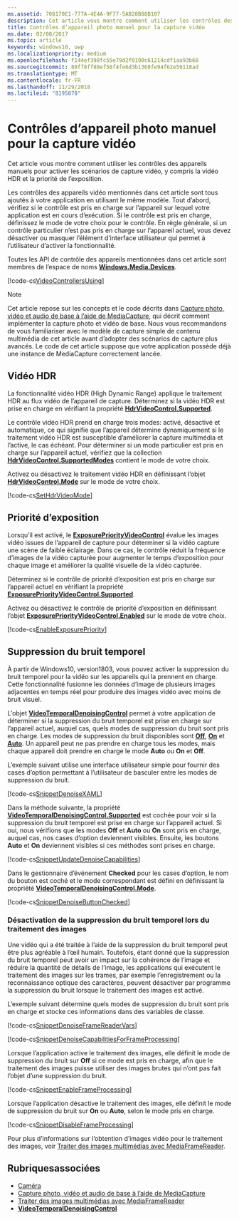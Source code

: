 ```yaml
---
ms.assetid: 708170E1-777A-4E4A-9F77-5AB28B88B107
description: Cet article vous montre comment utiliser les contrôles des appareils manuels pour activer les scénarios de capture vidéo, y compris la vidéo HDR et la priorité de l’exposition.
title: Contrôles d’appareil photo manuel pour la capture vidéo
ms.date: 02/08/2017
ms.topic: article
keywords: windows10, uwp
ms.localizationpriority: medium
ms.openlocfilehash: f144ef398fc55e79d2f0190c61214cdf1aa93b68
ms.sourcegitcommit: 89ff8ff88ef58f4fe6d3b1368fe94f62e59118ad
ms.translationtype: MT
ms.contentlocale: fr-FR
ms.lasthandoff: 11/29/2018
ms.locfileid: "8195070"
---
```

# <a name="manual-camera-controls-for-video-capture"></a>Contrôles d’appareil photo manuel pour la capture vidéo



Cet article vous montre comment utiliser les contrôles des appareils manuels pour activer les scénarios de capture vidéo, y compris la vidéo HDR et la priorité de l’exposition.

Les contrôles des appareils vidéo mentionnés dans cet article sont tous ajoutés à votre application en utilisant le même modèle. Tout d’abord, vérifiez si le contrôle est pris en charge sur l’appareil sur lequel votre application est en cours d’exécution. Si le contrôle est pris en charge, définissez le mode de votre choix pour le contrôle. En règle générale, si un contrôle particulier n’est pas pris en charge sur l’appareil actuel, vous devez désactiver ou masquer l’élément d’interface utilisateur qui permet à l’utilisateur d’activer la fonctionnalité.

Toutes les API de contrôle des appareils mentionnées dans cet article sont membres de l’espace de noms [**Windows.Media.Devices**](https://msdn.microsoft.com/library/windows/apps/br206902).

[!code-cs[VideoControllersUsing](./code/BasicMediaCaptureWin10/cs/MainPage.xaml.cs#SnippetVideoControllersUsing)]

> [!NOTE] 
> Cet article repose sur les concepts et le code décrits dans [Capture photo, vidéo et audio de base à l’aide de MediaCapture](basic-photo-video-and-audio-capture-with-MediaCapture.md), qui décrit comment implémenter la capture photo et vidéo de base. Nous vous recommandons de vous familiariser avec le modèle de capture simple de contenu multimédia de cet article avant d’adopter des scénarios de capture plus avancés. Le code de cet article suppose que votre application possède déjà une instance de MediaCapture correctement lancée.

## <a name="hdr-video"></a>Vidéo HDR

La fonctionnalité vidéo HDR (High Dynamic Range) applique le traitement HDR au flux vidéo de l’appareil de capture. Déterminez si la vidéo HDR est prise en charge en vérifiant la propriété [**HdrVideoControl.Supported**](https://msdn.microsoft.com/library/windows/apps/dn926682).

Le contrôle vidéo HDR prend en charge trois modes: activé, désactivé et automatique, ce qui signifie que l’appareil détermine dynamiquement si le traitement vidéo HDR est susceptible d’améliorer la capture multimédia et l’active, le cas échéant. Pour déterminer si un mode particulier est pris en charge sur l’appareil actuel, vérifiez que la collection [**HdrVideoControl.SupportedModes**](https://msdn.microsoft.com/library/windows/apps/dn926683) contient le mode de votre choix.

Activez ou désactivez le traitement vidéo HDR en définissant l’objet [**HdrVideoControl.Mode**](https://msdn.microsoft.com/library/windows/apps/dn926681) sur le mode de votre choix.

[!code-cs[SetHdrVideoMode](./code/BasicMediaCaptureWin10/cs/MainPage.xaml.cs#SnippetSetHdrVideoMode)]

## <a name="exposure-priority"></a>Priorité d’exposition

Lorsqu’il est activé, le [**ExposurePriorityVideoControl**](https://msdn.microsoft.com/library/windows/apps/dn926644) évalue les images vidéo issues de l’appareil de capture pour déterminer si la vidéo capture une scène de faible éclairage. Dans ce cas, le contrôle réduit la fréquence d’images de la vidéo capturée pour augmenter le temps d’exposition pour chaque image et améliorer la qualité visuelle de la vidéo capturée.

Déterminez si le contrôle de priorité d’exposition est pris en charge sur l’appareil actuel en vérifiant la propriété [**ExposurePriorityVideoControl.Supported**](https://msdn.microsoft.com/library/windows/apps/dn926647).

Activez ou désactivez le contrôle de priorité d’exposition en définissant l’objet [**ExposurePriorityVideoControl.Enabled**](https://msdn.microsoft.com/library/windows/apps/dn926646) sur le mode de votre choix.

[!code-cs[EnableExposurePriority](./code/BasicMediaCaptureWin10/cs/MainPage.xaml.cs#SnippetEnableExposurePriority)]

## <a name="temporal-denoising"></a>Suppression du bruit temporel
À partir de Windows10, version1803, vous pouvez activer la suppression du bruit temporel pour la vidéo sur les appareils qui la prennent en charge. Cette fonctionnalité fusionne les données d’image de plusieurs images adjacentes en temps réel pour produire des images vidéo avec moins de bruit visuel.

L'objet [**VideoTemporalDenoisingControl**](https://docs.microsoft.com/uwp/api/windows.media.devices.videotemporaldenoisingcontrol) permet à votre application de déterminer si la suppression du bruit temporel est prise en charge sur l’appareil actuel, auquel cas, quels modes de suppression du bruit sont pris en charge. Les modes de suppression du bruit disponibles sont [**Off**](https://docs.microsoft.com/uwp/api/windows.media.devices.videotemporaldenoisingmode), [**On**](https://docs.microsoft.com/uwp/api/windows.media.devices.videotemporaldenoisingmode) et [**Auto**](https://docs.microsoft.com/uwp/api/windows.media.devices.videotemporaldenoisingmode). Un appareil peut ne pas prendre en charge tous les modes, mais chaque appareil doit prendre en charge le mode **Auto** ou **On** et **Off**.

L’exemple suivant utilise une interface utilisateur simple pour fournir des cases d’option permettant à l’utilisateur de basculer entre les modes de suppression du bruit.

[!code-cs[SnippetDenoiseXAML](./code/BasicMediaCaptureWin10/cs/MainPage.xaml#SnippetDenoiseXAML)]

Dans la méthode suivante, la propriété [**VideoTemporalDenoisingControl.Supported**](https://docs.microsoft.com/uwp/api/windows.media.devices.videotemporaldenoisingcontrol.supported) est cochée pour voir si la suppression du bruit temporel est prise en charge sur l’appareil actuel. Si oui, nous vérifions que les modes **Off** et **Auto** ou **On** sont pris en charge, auquel cas, nos cases d’option deviennent visibles. Ensuite, les boutons **Auto** et **On** deviennent visibles si ces méthodes sont prises en charge.

[!code-cs[SnippetUpdateDenoiseCapabilities](./code/BasicMediaCaptureWin10/cs/MainPage.ManualControls.xaml.cs#SnippetUpdateDenoiseCapabilities)]

Dans le gestionnaire d’événement **Checked** pour les cases d’option, le nom du bouton est coché et le mode correspondant est défini en définissant la propriété [**VideoTemporalDenoisingControl.Mode**](https://docs.microsoft.com/uwp/api/windows.media.devices.videotemporaldenoisingcontrol.mode).

[!code-cs[SnippetDenoiseButtonChecked](./code/BasicMediaCaptureWin10/cs/MainPage.ManualControls.xaml.cs#SnippetDenoiseButtonChecked)]

### <a name="disabling-temporal-denoising-while-processing-frames"></a>Désactivation de la suppression du bruit temporel lors du traitement des images
Une vidéo qui a été traitée à l’aide de la suppression du bruit temporel peut être plus agréable à l’œil humain. Toutefois, étant donné que la suppression du bruit temporel peut avoir un impact sur la cohérence de l’image et réduire la quantité de détails de l’image, les applications qui exécutent le traitement des images sur les trames, par exemple l’enregistrement ou la reconnaissance optique des caractères, peuvent désactiver par programme la suppression du bruit lorsque le traitement des images est activé.

L’exemple suivant détermine quels modes de suppression du bruit sont pris en charge et stocke ces informations dans des variables de classe.

[!code-cs[SnippetDenoiseFrameReaderVars](./code/BasicMediaCaptureWin10/cs/MainPage.ManualControls.xaml.cs#SnippetDenoiseFrameReaderVars)]

[!code-cs[SnippetDenoiseCapabilitiesForFrameProcessing](./code/BasicMediaCaptureWin10/cs/MainPage.ManualControls.xaml.cs#SnippetDenoiseCapabilitiesForFrameProcessing)]

Lorsque l’application active le traitement des images, elle définit le mode de suppression du bruit sur **Off** si ce mode est pris en charge, afin que le traitement des images puisse utiliser des images brutes qui n’ont pas fait l’objet d’une suppression du bruit.

[!code-cs[SnippetEnableFrameProcessing](./code/BasicMediaCaptureWin10/cs/MainPage.ManualControls.xaml.cs#SnippetEnableFrameProcessing)]

Lorsque l’application désactive le traitement des images, elle définit le mode de suppression du bruit sur **On** ou **Auto**, selon le mode pris en charge.

[!code-cs[SnippetDisableFrameProcessing](./code/BasicMediaCaptureWin10/cs/MainPage.ManualControls.xaml.cs#SnippetDisableFrameProcessing)]

Pour plus d’informations sur l’obtention d’images vidéo pour le traitement des images, voir [Traiter des images multimédias avec MediaFrameReader](process-media-frames-with-mediaframereader.md).

## <a name="related-topics"></a>Rubriquesassociées

* [Caméra](camera.md)
* [Capture photo, vidéo et audio de base à l’aide de MediaCapture](basic-photo-video-and-audio-capture-with-MediaCapture.md)
* [Traiter des images multimédias avec MediaFrameReader](process-media-frames-with-mediaframereader.md)
*  [**VideoTemporalDenoisingControl**](https://docs.microsoft.com/uwp/api/windows.media.devices.videotemporaldenoisingcontrol)
 




